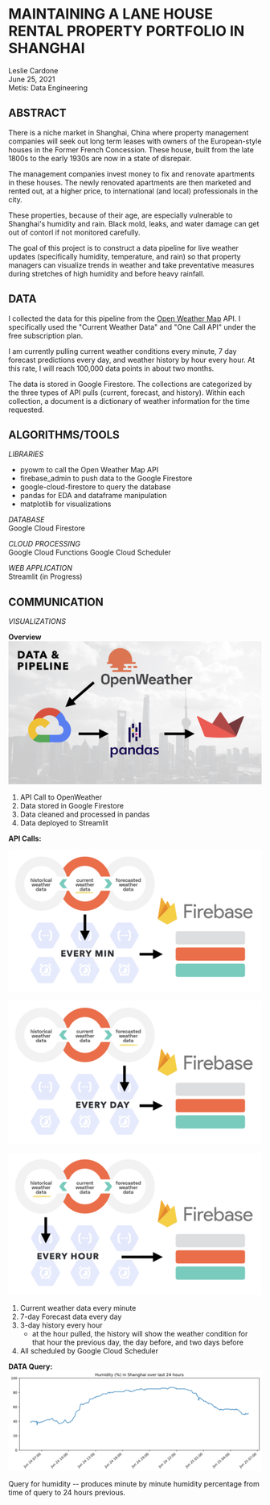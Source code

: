 # **MAINTAINING A LANE HOUSE RENTAL PROPERTY PORTFOLIO IN SHANGHAI**
Leslie Cardone  
June 25, 2021  
Metis: Data Engineering



## ABSTRACT

There is a niche market in Shanghai, China where property management companies will seek out long term leases with owners of the European-style houses in the Former French Concession. These house, built from the late 1800s to the early 1930s are now in a state of disrepair. 

The management companies invest money to fix and renovate apartments in these houses. The newly renovated apartments are then marketed and rented out, at a higher price, to international (and local) professionals in the city. 

These properties, because of their age, are especially vulnerable to Shanghai's humidity and rain. Black mold, leaks, and water damage can get out of contorl if not monitored carefully.

The goal of this project is to construct a data pipeline for live weather updates (specifically humidity, temperature, and rain) so that property managers can visualize trends in weather and take preventative measures during stretches of high humidity and before heavy rainfall.




## DATA

I collected the data for this pipeline from the [Open Weather Map](https://openweathermap.org/api) API. I specifically used the "Current Weather Data" and "One Call API" under the free subscription plan.

I am currently pulling current weather conditions every minute, 7 day forecast predictions every day, and weather history by hour every hour. At this rate, I will reach 100,000 data points in about two months.

The data is stored in Google Firestore. The collections are categorized by the three types of API pulls (current, forecast, and history). Within each collection, a document is a dictionary of weather information for the time requested.




## ALGORITHMS/TOOLS

*LIBRARIES*
- pyowm to call the Open Weather Map API
- firebase_admin to push data to the Google Firestore
- google-cloud-firestore to query the database
- pandas for EDA and dataframe manipulation
- matplotlib for visualizations

*DATABASE*  
Google Cloud Firestore

*CLOUD PROCESSING*  
Google Cloud Functions
Google Cloud Scheduler

*WEB APPLICATION*  
Streamlit (in Progress)




## COMMUNICATION
*VISUALIZATIONS*


**Overview**
![image](./viz/workflow_1.jpeg)
   
1. API Call to OpenWeather
2. Data stored in Google Firestore
3. Data cleaned and processed in pandas
4. Data deployed to Streamlit


**API Calls:**

![image](./viz/workflow_2.jpeg)

![image](./viz/workflow_3.jpeg)

![image](./viz/workflow_4.jpeg)

1. Current weather data every minute
2. 7-day Forecast data every day
3. 3-day history every hour
    - at the hour pulled, the history will show the weather condition for that hour the previous day, the day before, and two days before
4. All scheduled by Google Cloud Scheduler


**DATA Query:**
![image](./viz/shanghai_humidity.png)

Query for humidity -- produces minute by minute humidity percentage from time of query to 24 hours previous.
